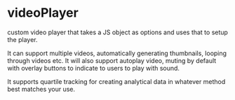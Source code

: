 # videoPlayer
custom video player that takes a JS object as options and uses that to setup the player. 

It can support multiple videos, automatically generating thumbnails, looping through videos etc. 
It will also support autoplay video, muting by default with overlay buttons to indicate to users to play with sound.

It supports quartile tracking for creating analytical data in whatever method best matches your use.
